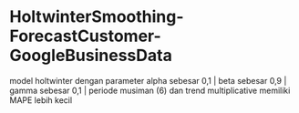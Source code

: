 # HoltwinterSmoothing-ForecastCustomer-GoogleBusinessData
model holtwinter dengan parameter alpha sebesar 0,1 |  beta sebesar 0,9 | gamma sebesar 0,1 | periode musiman (6) dan trend multiplicative memiliki MAPE lebih kecil
